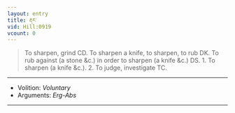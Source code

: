 ```yaml
---
layout: entry
title: རྡར་
vid: Hill:0919
vcount: 0
---
```

> To sharpen, grind CD\. To sharpen a knife, to sharpen, to rub DK\. To rub against (a stone &c\.) in order to sharpen (a knife &c\.) DS\. 1\. To sharpen (a knife &c\.)\. 2\. To judge, investigate TC\.

---
* Volition: _Voluntary_
* Arguments: _Erg-Abs_

---


